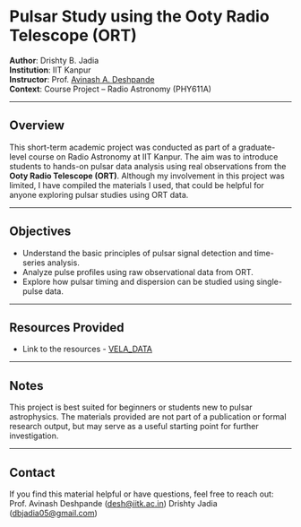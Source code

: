 # Pulsar Study using the Ooty Radio Telescope (ORT)

**Author**: Drishty B. Jadia  
**Institution**: IIT Kanpur  
**Instructor**: Prof. [Avinash A. Deshpande](https://home.iitk.ac.in/~desh/)  
**Context**: Course Project – Radio Astronomy (PHY611A)  

---

## Overview

This short-term academic project was conducted as part of a graduate-level course on Radio Astronomy at IIT Kanpur. The aim was to introduce students to hands-on pulsar data analysis using real observations from the **Ooty Radio Telescope (ORT)**. Although my involvement in this project was limited, I have compiled the materials I used, that could be helpful for anyone exploring pulsar studies using ORT data.

---

## Objectives

- Understand the basic principles of pulsar signal detection and time-series analysis.
- Analyze pulse profiles using raw observational data from ORT.
- Explore how pulsar timing and dispersion can be studied using single-pulse data.

---

## Resources Provided

- Link to the resources - [VELA_DATA](https://drive.google.com/drive/folders/1TA8C8ygCeNoEVodSt1by5nqjBKxi6Usv?usp=drive_link)

---

## Notes

This project is best suited for beginners or students new to pulsar astrophysics. The materials provided are not part of a publication or formal research output, but may serve as a useful starting point for further investigation.

---

## Contact

If you find this material helpful or have questions, feel free to reach out:  
Prof. Avinash Deshpande (desh@iitk.ac.in)
Drishty Jadia (dbjadia05@gmail.com)
